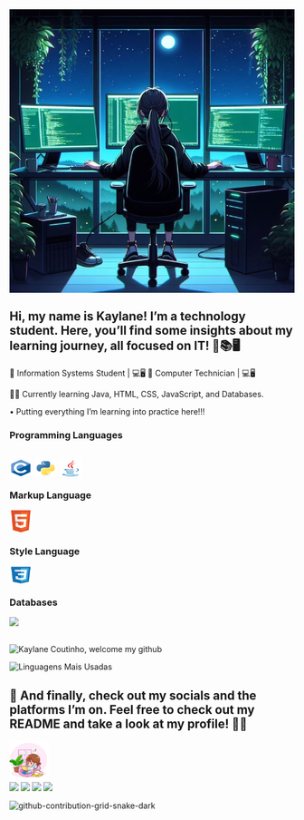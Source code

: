 <img align="center" src="https://github.com/kaycout/kaycout/blob/main/img/img-readme.jpg" height="500" width="750">

## Hi, my name is Kaylane! I’m a technology student. Here, you’ll find some insights about my learning journey, all focused on IT! 🎒📚🖥

🚀 Information Systems Student | 💻🖥
🚀 Computer Technician | 💻🖥

👩‍💻 Currently learning Java, HTML, CSS, JavaScript, and Databases.

• Putting everything I’m learning into practice here!!!

### Programming Languages
<div style="display: inline_block"><br>
  <img align="center" alt="kaycout-C" height="30" width="40" src="https://raw.githubusercontent.com/devicons/devicon/master/icons/c/c-original.svg">
  <img align="center" alt="kaycout-Python" height="30" width="40" src="https://raw.githubusercontent.com/devicons/devicon/master/icons/python/python-original.svg">
  <img align="center" alt="kaycout-java" height="30" width="40" src="https://raw.githubusercontent.com/devicons/devicon/master/icons/java/java-original.svg">

  ### Markup Language
  <img align="center" alt="kaycout-HTML" eight="30" width="40" src="https://raw.githubusercontent.com/devicons/devicon/master/icons/html5/html5-original.svg">
  
  ### Style Language
  <img align="center" alt="kaycout-CSS" height="30" width="40" src="https://raw.githubusercontent.com/devicons/devicon/master/icons/css3/css3-original.svg">
  
  
  

### Databases
<div> 
<a href="kaycoutinho387@gmail.com"><img src="https://img.shields.io/badge/MySQL-00000F?style=for-the-badge&logo=mysql&logoColor=white" target="_blank"></a>
  
</div>

  ##

  <div>
    
  ![Kaylane Coutinho, welcome my github](https://github-readme-stats.vercel.app/api?username=kaycout&show_icons=true&theme=radical)
  
   
  ![Linguagens Mais Usadas](https://img.shields.io/badge/Linguagens-Java%20%7C%20HTML%20%7C%20CSS%20%7C%20javaScript%20%7C%20Python%20%7C%20SQL-ff69b4?style=for-the-badge&logoColor=white&color=pink)


  </div>

## 🌟 And finally, check out my socials and the platforms I’m on. Feel free to check out my README and take a look at my profile! 🚀🌟
  <img src="https://github.com/kaycout/kaycout/blob/main/img/gif-readme.jpg" height="70" width="70">

<div> 
  <a href="https://www.gmail.com/in/kaycoutinho387@gmail.com"><img src="https://img.shields.io/badge/-Gmail-%23333?style=for-the-badge&logo=gmail&logoColor=red" target="_red"></a>
  <a href="https://www.linkedin.com/in/kaylane-coutinho-9069a2298/)/" target="_blank"><img src="https://img.shields.io/badge/-LinkedIn-%230077B5?style=for-the-badge&logo=linkedin&logoColor=white" target="_blank"></a>
   <a href="kaycoutinho387@gmail.com"><img src="https://img.shields.io/badge/Visual_Studio_Code-0078D4?style=for-the-badge&logo=visual%20studio%20code&logoColor=white" target="_blank"></a>
  <a href="kaycoutinho387@gmail.com"><img src="https://img.shields.io/badge/Eclipse-2C2255?style=for-the-badge&logo=eclipse&logoColor=white" target="_blank"></a>
  
</div>

![github-contribution-grid-snake-dark](https://github.com/user-attachments/assets/d2c89873-8449-4834-a2cc-f82f8ebb0ca0)
